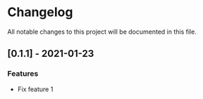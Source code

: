 # Changelog
All notable changes to this project will be documented in this file.

## [0.1.1] - 2021-01-23

### Features

- Fix feature 1

<!-- generated by git-cliff -->

